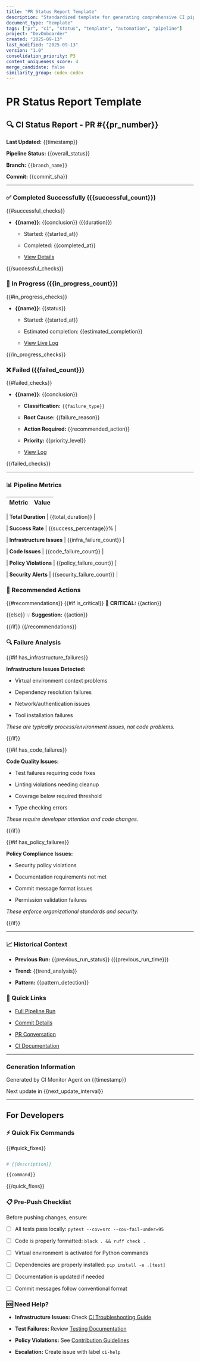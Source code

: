 ```yaml
---
title: "PR Status Report Template"
description: "Standardized template for generating comprehensive CI pipeline status reports for pull requests with detailed check analysis"
document_type: "template"
tags: ["pr", "ci", "status", "template", "automation", "pipeline"]
project: "DevOnboarder"
created: "2025-09-13"
last_modified: "2025-09-13"
version: "1.0"
consolidation_priority: P3
content_uniqueness_score: 4
merge_candidate: false
similarity_group: codex-codex
---
```


# PR Status Report Template

## 🔍 CI Status Report - PR #{{pr_number}}

**Last Updated:** {{timestamp}}

**Pipeline Status:** {{overall_status}}

**Branch:** `{{branch_name}}`

**Commit:** {{commit_sha}}

---

### ✅ Completed Successfully ({{successful_count}})

{{#successful_checks}}

- **{{name}}**: {{conclusion}} ({{duration}})

    - Started: {{started_at}}

    - Completed: {{completed_at}}

    - [View Details]({{details_url}})

{{/successful_checks}}

### 🔄 In Progress ({{in_progress_count}})

{{#in_progress_checks}}

- **{{name}}**: {{status}}

    - Started: {{started_at}}

    - Estimated completion: {{estimated_completion}}

    - [View Live Log]({{details_url}})

{{/in_progress_checks}}

### ❌ Failed ({{failed_count}})

{{#failed_checks}}

- **{{name}}**: {{conclusion}}

    - **Classification:** `{{failure_type}}`

    - **Root Cause:** {{failure_reason}}

    - **Action Required:** {{recommended_action}}

    - **Priority:** {{priority_level}}

    - [View Log]({{details_url}})

{{/failed_checks}}

---

### 📊 Pipeline Metrics

| Metric                    | Value                      |
| ------------------------- | -------------------------- |

| **Total Duration**        | {{total_duration}}         |

| **Success Rate**          | {{success_percentage}}%    |

| **Infrastructure Issues** | {{infra_failure_count}}    |

| **Code Issues**           | {{code_failure_count}}     |

| **Policy Violations**     | {{policy_failure_count}}   |

| **Security Alerts**       | {{security_failure_count}} |

### 🎯 Recommended Actions

{{#recommendations}}
{{#if is_critical}}
🚨 **CRITICAL:** {{action}}

{{else}}
💡 **Suggestion:** {{action}}

{{/if}}
{{/recommendations}}

### 🔍 Failure Analysis

{{#if has_infrastructure_failures}}

**Infrastructure Issues Detected:**

- Virtual environment context problems

- Dependency resolution failures

- Network/authentication issues

- Tool installation failures

_These are typically process/environment issues, not code problems._

{{/if}}

{{#if has_code_failures}}

**Code Quality Issues:**

- Test failures requiring code fixes

- Linting violations needing cleanup

- Coverage below required threshold

- Type checking errors

_These require developer attention and code changes._

{{/if}}

{{#if has_policy_failures}}

**Policy Compliance Issues:**

- Security policy violations

- Documentation requirements not met

- Commit message format issues

- Permission validation failures

_These enforce organizational standards and security._

{{/if}}

---

### 📈 Historical Context

- **Previous Run:** {{previous_run_status}} ({{previous_run_time}})

- **Trend:** {{trend_analysis}}

- **Pattern:** {{pattern_detection}}

### 🔗 Quick Links

- [Full Pipeline Run]({{pipeline_url}})

- [Commit Details]({{commit_url}})

- [PR Conversation]({{pr_url}})

- [CI Documentation]({{docs_url}})

---

### Generation Information

Generated by CI Monitor Agent on {{timestamp}}

Next update in {{next_update_interval}}

---

## For Developers

### ⚡ Quick Fix Commands

{{#quick_fixes}}

```bash

# {{description}}

{{command}}

```

{{/quick_fixes}}

### 📋 Pre-Push Checklist

Before pushing changes, ensure:

- [ ] All tests pass locally: `pytest --cov=src --cov-fail-under=95`

- [ ] Code is properly formatted: `black . && ruff check .`

- [ ] Virtual environment is activated for Python commands

- [ ] Dependencies are properly installed: `pip install -e .[test]`

- [ ] Documentation is updated if needed

- [ ] Commit messages follow conventional format

### 🆘 Need Help?

- **Infrastructure Issues:** Check [CI Troubleshooting Guide]({{troubleshooting_url}})

- **Test Failures:** Review [Testing Documentation]({{testing_docs_url}})

- **Policy Violations:** See [Contribution Guidelines]({{contribution_url}})

- **Escalation:** Create issue with label `ci-help`
